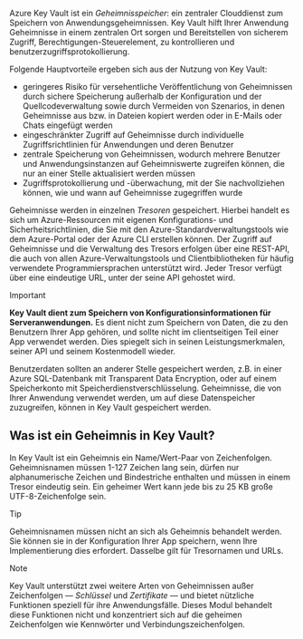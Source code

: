 Azure Key Vault ist ein *Geheimnisspeicher*: ein zentraler Clouddienst zum Speichern von Anwendungsgeheimnissen. Key Vault hilft Ihrer Anwendung Geheimnisse in einem zentralen Ort sorgen und Bereitstellen von sicherem Zugriff, Berechtigungen-Steuerelement, zu kontrollieren und benutzerzugriffsprotokollierung.

Folgende Hauptvorteile ergeben sich aus der Nutzung von Key Vault:

- geringeres Risiko für versehentliche Veröffentlichung von Geheimnissen durch sichere Speicherung außerhalb der Konfiguration und der Quellcodeverwaltung sowie durch Vermeiden von Szenarios, in denen Geheimnisse aus bzw. in Dateien kopiert werden oder in E-Mails oder Chats eingefügt werden
- eingeschränkter Zugriff auf Geheimnisse durch individuelle Zugriffsrichtlinien für Anwendungen und deren Benutzer
- zentrale Speicherung von Geheimnissen, wodurch mehrere Benutzer und Anwendungsinstanzen auf Geheimniswerte zugreifen können, die nur an einer Stelle aktualisiert werden müssen
- Zugriffsprotokollierung und -überwachung, mit der Sie nachvollziehen können, wie und wann auf Geheimnisse zugegriffen wurde

Geheimnisse werden in einzelnen *Tresoren* gespeichert. Hierbei handelt es sich um Azure-Ressourcen mit eigenen Konfigurations- und Sicherheitsrichtlinien, die Sie mit den Azure-Standardverwaltungstools wie dem Azure-Portal oder der Azure CLI erstellen können. Der Zugriff auf Geheimnisse und die Verwaltung des Tresors erfolgen über eine REST-API, die auch von allen Azure-Verwaltungstools und Clientbibliotheken für häufig verwendete Programmiersprachen unterstützt wird. Jeder Tresor verfügt über eine eindeutige URL, unter der seine API gehostet wird.

> [!IMPORTANT]
> **Key Vault dient zum Speichern von Konfigurationsinformationen für Serveranwendungen.** Es dient nicht zum Speichern von Daten, die zu den Benutzern Ihrer App gehören, und sollte nicht im clientseitigen Teil einer App verwendet werden. Dies spiegelt sich in seinen Leistungsmerkmalen, seiner API und seinem Kostenmodell wieder.
>
> Benutzerdaten sollten an anderer Stelle gespeichert werden, z.B. in einer Azure SQL-Datenbank mit Transparent Data Encryption, oder auf einem Speicherkonto mit Speicherdienstverschlüsselung. Geheimnisse, die von Ihrer Anwendung verwendet werden, um auf diese Datenspeicher zuzugreifen, können in Key Vault gespeichert werden.

## <a name="what-is-a-secret-in-key-vault"></a>Was ist ein Geheimnis in Key Vault?

In Key Vault ist ein Geheimnis ein Name/Wert-Paar von Zeichenfolgen. Geheimnisnamen müssen 1-127 Zeichen lang sein, dürfen nur alphanumerische Zeichen und Bindestriche enthalten und müssen in einem Tresor eindeutig sein. Ein geheimer Wert kann jede bis zu 25 KB große UTF-8-Zeichenfolge sein.

> [!TIP]
> Geheimnisnamen müssen nicht an sich als Geheimnis behandelt werden. Sie können sie in der Konfiguration Ihrer App speichern, wenn Ihre Implementierung dies erfordert. Dasselbe gilt für Tresornamen und URLs.

> [!NOTE]
> Key Vault unterstützt zwei weitere Arten von Geheimnissen außer Zeichenfolgen &mdash; *Schlüssel* und *Zertifikate* &mdash; und bietet nützliche Funktionen speziell für ihre Anwendungsfälle. Dieses Modul behandelt diese Funktionen nicht und konzentriert sich auf die geheimen Zeichenfolgen wie Kennwörter und Verbindungszeichenfolgen.

